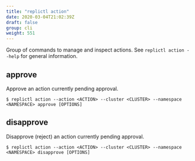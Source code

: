 ```yaml
---
title: "replictl action"
date: 2020-03-04T21:02:39Z
draft: false
group: cli
weight: 551
---
```


Group of commands to manage and inspect actions.
See `replictl action --help` for general information.

## approve
Approve an action currently pending approval.

```text
$ replictl action --action <ACTION> --cluster <CLUSTER> --namespace <NAMESPACE> approve [OPTIONS]
```

## disapprove
Disapprove (reject) an action currently pending approval.

```text
$ replictl action --action <ACTION> --cluster <CLUSTER> --namespace <NAMESPACE> disapprove [OPTIONS]
```

